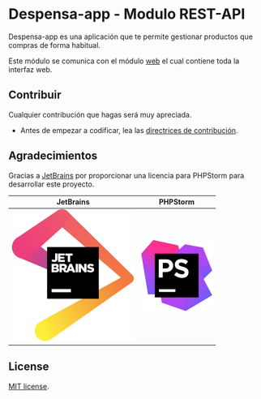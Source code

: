 # Despensa-app - Modulo REST-API

Despensa-app es una aplicación que te permite gestionar productos que compras de forma habitual.

Este módulo se comunica con el módulo [web](https://github.com/despensa-app/web) el cual contiene toda la interfaz web.

## Contribuir

Cualquier contribución que hagas será muy apreciada.

- Antes de empezar a codificar, lea las [directrices de contribución](CONTRIBUTING.md).

## Agradecimientos

Gracias a [JetBrains](https://www.jetbrains.com/?from=SoftN%20CMS) por proporcionar una licencia para PHPStorm para
desarrollar este proyecto.

| JetBrains  | PHPStorm |
| ------------- | ------------- |
| ![jetbrains](https://github.com/despensa-app/rest-api/blob/master/img/jetbrains.svg "jetbrains") | ![phpstorm](https://github.com/despensa-app/rest-api/blob/master/img/phpstorm.svg "phpstorm") |

## License

[MIT license](https://opensource.org/licenses/MIT).
